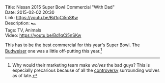 Title: Nissan 2015 Super Bowl Commercial "With Dad"  
Date: 2015-02-02 20:30  
Link: https://youtu.be/Bd1qCi5nSKw  
Description: 🏎  
Tags: TV, Animals  
Video: https://youtu.be/Bd1qCi5nSKw  

This has to be the best commercial for this year's Super Bowl. The [Budweiser][youtube] one was a little off-putting this year.[^y]

[^y]: Why would their marketing team make *wolves* the bad guys? This is especially precarious because of all the [controversy][humanesociety] surrounding wolves as of late.

[humanesociety]: http://www.humanesociety.org/news/press_releases/2015/01/esa-threatened-gray-wolves-012715.html?credit=web_id86111030 "HSUS: Gray Wolves Threatened Status"
[youtube]: https://www.youtube.com/watch?v=xAsjRRMMg_Q "2015 Budweiser Super Bowl Commercial “Lost Dog”"